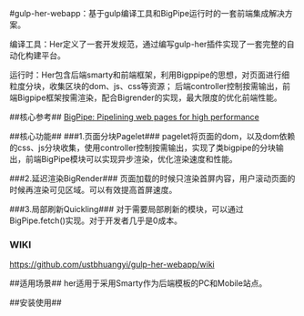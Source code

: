 #gulp-her-webapp：基于gulp编译工具和BigPipe运行时的一套前端集成解决方案。

编译工具：Her定义了一套开发规范，通过编写gulp-her插件实现了一套完整的自动化构建平台。

运行时：Her包含后端smarty和前端框架，利用Bigppipe的思想，对页面进行细粒度分块，收集区块的dom、js、css等资源；
       后端controller控制按需输出，前端Bigpipe框架按需渲染，配合Bigrender的实现，最大限度的优化前端性能。
       
##核心参考##
[BigPipe: Pipelining web pages for high performance](https://www.facebook.com/notes/facebook-engineering/bigpipe-pipelining-web-pages-for-high-performance/389414033919)

##核心功能##
###1.页面分块Pagelet###
pagelet将页面的dom，以及dom依赖的css、js分块收集，使用controller控制按需输出，实现了类bigpipe的分块输出，前端BigPipe模块可以实现异步渲染，优化渲染速度和性能。

###2.延迟渲染BigRender###
页面加载的时候只渲染首屏内容，用户滚动页面的时候再渲染可见区域。可以有效提高首屏速度。

###3.局部刷新Quickling###
对于需要局部刷新的模块，可以通过BigPipe.fetch()实现。对于开发者几乎是0成本。

### WIKI ###
https://github.com/ustbhuangyi/gulp-her-webapp/wiki

##适用场景##
her适用于采用Smarty作为后端模板的PC和Mobile站点。

##安装使用##



